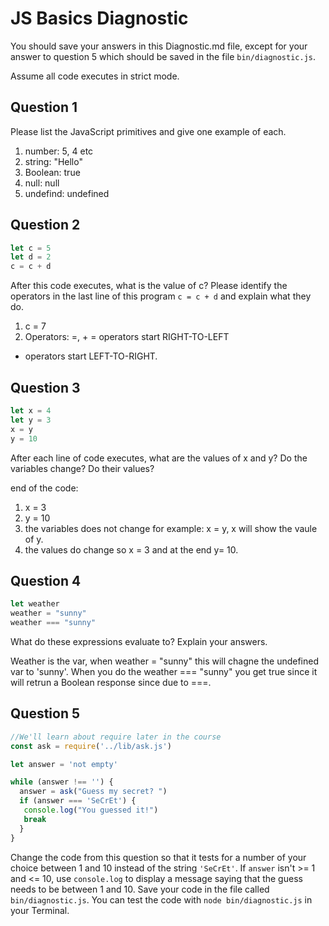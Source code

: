 # JS Basics Diagnostic

You should save your answers in this Diagnostic.md file, except for your answer to
question 5 which should be saved in the file `bin/diagnostic.js`.

Assume all code executes in strict mode.

## Question 1

Please list the JavaScript primitives and give one example of each.
1. number: 5, 4 etc
2. string:  "Hello"
3. Boolean: true
4. null: null
5. undefind: undefined

## Question 2

```js
let c = 5
let d = 2
c = c + d

```

After this code executes, what is the value of c?  Please identify the operators in the last line of this program `c = c + d` and explain what they do.
1. c = 7
2. Operators:  =, +
  =  operators start RIGHT-TO-LEFT
  +  operators start LEFT-TO-RIGHT.

## Question 3

```js
let x = 4
let y = 3
x = y
y = 10
```

After each line of code executes, what are the values of x and y?  Do the variables change?  Do their values?

end of the code:
1. x = 3
2. y = 10
3. the variables does not change for example: x = y, x will show the vaule of y.
4. the values do change so x = 3 and at the end y= 10.


## Question 4

```js
let weather
weather = "sunny"
weather === "sunny"
```

What do these expressions evaluate to?  Explain your answers.

Weather is the var, when weather = "sunny" this will chagne the undefined var to
'sunny'.  When you do the weather === "sunny" you get true since it will retrun a
Boolean response since due to ===.

## Question 5

```js
//We'll learn about require later in the course
const ask = require('../lib/ask.js')

let answer = 'not empty'

while (answer !== '') {
  answer = ask("Guess my secret? ")
  if (answer === 'SeCrEt') {
   console.log("You guessed it!")
   break
  }
}
```

Change the code from this question so that it tests for a number of your choice
between 1 and 10 instead of the string `'SeCrEt'`.  If `answer` isn't >= 1 and
<= 10, use `console.log` to display a message saying that the guess needs to
be between 1 and 10.  Save your code in the file called `bin/diagnostic.js`.
You can test the code with `node bin/diagnostic.js` in your Terminal.
